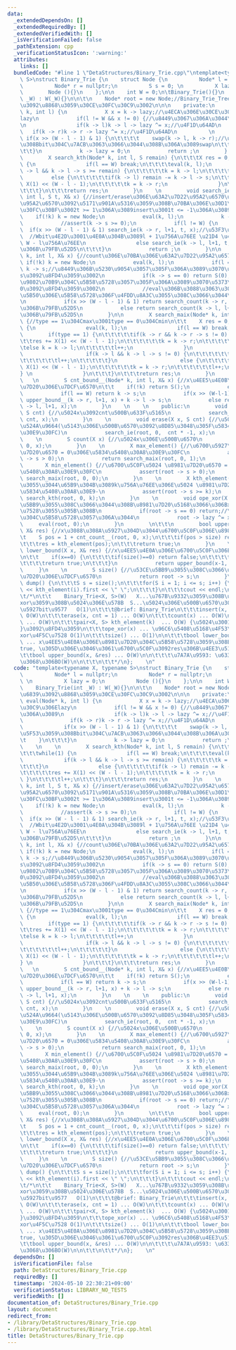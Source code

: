```yaml
---
data:
  _extendedDependsOn: []
  _extendedRequiredBy: []
  _extendedVerifiedWith: []
  _isVerificationFailed: false
  _pathExtension: cpp
  _verificationStatusIcon: ':warning:'
  attributes:
    links: []
  bundledCode: "#line 1 \"DetaStructures/Binary_Trie.cpp\"\ntemplate<typename X, typename\
    \ S>\nstruct Binary_Trie {\n    struct Node {\n          Node* l = nullptr;\n\
    \          Node* r = nullptr;\n          S s = 0; \n          X lazy = 0;\n  \
    \        Node (){}\n    };\n\n    int W = 0;\n\tBinary_Trie(){}\n    Binary_Trie(int\
    \ _W) : W(_W){}\n\n\t\n    Node* root = new Node;//Binary_Trie_Tree\u306E\u6839\
    \u3092\u8868\u3059\u30CE\u30FC\u30C9\u3002\n\n\n    private:\n        void eval(Node*\
    \ k, int l) {\n            X x = k -> lazy;//\u4ECA\u306E\u30CE\u30FC\u30C9\u306E\
    lazy\n            if(l != W && x != 0) {//\u8449\u3067\u306A\u3044\u306A\u3089\
    \n                if(k -> l)k -> l -> lazy ^= x;//\u4F1D\u64AD\n             \
    \   if(k -> r)k -> r -> lazy ^= x;//\u4F1D\u64AD\n          \n               \
    \ if(x >> (W - l - 1) & 1) {\n\t\t\t\t    swap(k -> l, k -> r);//\u76F8\u5F53\u3059\
    \u308Bbit\u304C\u7ACB\u3063\u3066\u3044\u308B\u306A\u3089swap\n\t\t\t    }\n\t\
    \t\t}\n            k -> lazy = 0;\n            return ;\n        }    \n    \n\
    \        X search_kth(Node* k, int l, S remain) {\n\t\t\tX res = 0;\n\t\t\twhile(1)\
    \ {\n                if(l == W) break;\n\t\t\t\teval(k, l);\n                if(k\
    \ -> l && k -> l -> s >= remain) {\n\t\t\t\t\tk = k -> l;\n\t\t\t\t}\n       \
    \         else {\n\t\t\t\t\tif(k -> l) remain -= k -> l -> s;\n\t\t\t\t\tres +=\
    \ X(1) << (W - l - 1);\n\t\t\t\t\tk = k -> r;\n                }\n\t\t\t\tl++;\n\
    \t\t\t}\n\t\t\treturn res;\n        }\n    \n        void search_ie(Node*& k,\
    \ int l, S t, X& x) {//insert/erase\u306E\u63A2\u7D22\u95A2\u6570\u3002t\u306F\
    \u95A2\u6570\u3092\u5171\u901A\u5316\u3059\u308B\u70BA\u306E\u30D1\u30E9\u30E1\
    \u30FC\u30BF\u3002t >= 1\u306A\u3089insert\u3001t <= -1\u306A\u3089erase\n\t\t\
    \    if(!k) k = new Node;\n            eval(k, l);\n            k -> s += t;\n\
    \            //assert(k -> s >= 0);\n            if(l != W) {\n              \
    \  if(x >> (W - l - 1) & 1) search_ie(k -> r, l+1, t, x);//\u53F3\u306B\u79FB\u52D5\
    \  //Wbit\u4E2D\u3001\u4E0A\u304B\u3089l + 1\u756A\u76EE \u21D4 \u4E0B\u304B\u3089\
    \ W - l\u756A\u76EE\n                else search_ie(k -> l, l+1, t, x);//\u5DE6\
    \u306B\u79FB\u52D5\n\t\t\t}\n            return ;\n        }\n\n        S search_count(Node*&\
    \ k, int l, X& x) {//count\u306E\u70BA\u306E\u63A2\u7D22\u95A2\u6570\n\t\t   \
    \ if(!k) k = new Node;\n            eval(k, l);\n            if(l == W) return\
    \ k -> s;//\u8449\u306B\u5230\u9054\u3057\u305F\u306A\u3089\u3070\u305D\u306E\
    s\u3092\u8FD4\u3059\u3002\n            if(k -> s == 0) return S(0);//s = 0\u306E\
    \u9802\u70B9\u304C\u5B58\u5728\u3057\u305F\u306A\u3089\u3070\u5373\u5EA7\u306B\
    0\u3092\u8FD4\u3059\u3002\n            //eval\u306B\u3088\u3063\u3066\u65E2\u306B\
    \u5B50\u306E\u5B58\u5728\u306F\u4FDD\u8A3C\u3055\u308C\u3066\u3044\u308B\u3002\
    \n            if(x >> (W - l - 1) & 1) return search_count(k -> r, l+1, x);//\u53F3\
    \u306B\u79FB\u52D5\n            else return search_count(k -> l, l+1, x);//\u5DE6\
    \u306B\u79FB\u52D5\n        }\n\n        X search_maix(Node* k, int l, int type)\
    \ {//type == 1\u304Cmax\u3001type == 0\u304Cmin\n\t\t    X res = 0;\n\t\t    while(1)\
    \ {\n                eval(k, l);\n                if(l == W) break;\n        \
    \        if(type == 1) {\n\t\t\t\t\tif(k -> r && k -> r -> s != 0) {\n\t\t\t\t\
    \t\tres += X(1) << (W - l - 1);\n\t\t\t\t\t\tk = k -> r;\n\t\t\t\t\t}\n\t\t\t\t\
    \telse k = k -> l;\n\t\t\t\t\tl++;\n                }\n                else {\n\
    \                    if(k -> l && k -> l -> s != 0) {\n\t\t\t\t\t\tk = k -> l;\n\
    \t\t\t\t\t\tl++;\n\t\t\t\t\t}\n                    else {\n\t\t\t\t\t\tres +=\
    \ X(1) << (W - l - 1);\n\t\t\t\t\t\tk = k -> r;\n\t\t\t\t\t\tl++;\n\t\t\t\t\t\
    } \n                }\n\t\t\t}\n\t\t\treturn res;\n        }\n        \n     \
    \   \n        S cnt_bound__(Node* k, int l, X& x) {//x\u4EE5\u4E0B\u306E\u8981\
    \u7D20\u306E\u7DCF\u6570\n\t\t    if(!k) return S();\n            eval(k, l);\n\
    \            if(l == W) return k -> s;\n            if(x >> (W-l-1)&1) return\
    \ upper_bound__(k -> r, l+1, x) + k -> l -> s;\n            else return upper_bound_(k\
    \ -> l, l+1, x);\n        }\n    \n    \n    public:\n        void insert(X x,\
    \ S cnt) {//\u5024x\u3092cnt\u500B\u633F\u5165\n            search_ie(root, 0,\
    \ cnt, x);\n        }\n    \n        void erase(X x, S cnt) {//\u5024x\u3092cnt\u500B\
    \u524A\u9664(\u5143\u306E\u500B\u6570\u3092\u8D85\u3048\u305F\u5834\u5408\u30A8\
    \u30E9\u30FC)\n            search_ie(root, 0,  cnt * -1, x);\n        }\n    \
    \    \n        S count(X x) {//\u5024x\u306E\u500B\u6570\n            return search_count(root,\
    \ 0, x);\n        }\n    \n        X max_element() {//\u6700\u5927\u5024 \u8981\
    \u7D20\u6570 = 0\u306E\u5834\u5408\u30A8\u30E9\u30FC\n            assert(root\
    \ -> s > 0);\n            return search_maix(root, 0, 1);\n        }\n    \n \
    \       X min_element() {//\u6700\u5C0F\u5024 \u8981\u7D20\u6570 = 0\u306E\u5834\
    \u5408\u30A8\u30E9\u30FC\n            assert(root -> s > 0);\n            return\
    \ search_maix(root, 0, 0);\n        }\n    \n        X kth_element(S k) {//\u5C0F\
    \u3055\u3044\u65B9\u304B\u3089k\u756A\u76EE\u306E\u5024 \u8981\u7D20\u6570 < k\u306E\
    \u5834\u5408\u30A8\u30E9-\n            assert(root -> s >= k);\n            return\
    \ search_kth(root, 0, k);\n        }\n    \n        void ope_xor(X x) {//\u53CE\
    \u5BB9\u3055\u308C\u3066\u3044\u308B\u8981\u7D20\u5168\u3066\u306Bx\u3092xor\u4F5C\
    \u7528\u3055\u305B\u308B\n            if(root -> s == 0) return;//\u8981\u7D20\
    \u304C\u5B58\u5728\u3057\u306A\u3044\n            root -> lazy ^= x;\n       \
    \     eval(root, 0);\n        }\n        \n\t\t\n        bool upper_bound(X x,\
    \ X& res) {//x\u3088\u308A\u5927\u304D\u3044\u6700\u5C0F\u306E\u8981\u7D20\n\t\
    \t    S pos = 1 + cnt_count__(root, 0, x);\n\t\t\tif(pos > size) return false;\n\
    \t\t\tres = kth_element(pos);\n\t\t\treturn true;\n        }\n    \n        bool\
    \ lower_bound(X x, X& res) {//x\u4EE5\u4E0A\u306E\u6700\u5C0F\u306E\u8981\u7D20\
    \n\t\t    if(x==0) {\n\t\t\t\tif(size()==0) return false;\n\t\t\t\tres = min_element();\n\
    \t\t\t\treturn true;\n\t\t\t}\n            return upper_bound(x-1, res);\n   \
    \     }\n    \n        S size() {//\u53CE\u5BB9\u3055\u308C\u3066\u3044\u308B\u8981\
    \u7D20\u306E\u7DCF\u6570\n            return root -> s;\n        }\n\n\n\t\tvoid\
    \ dump() {\n\t\t\tS s = size();\n\t\t\tfor(S i = 1; i <= s; i++) {\n\t\t\t\tcout\
    \ << kth_element(i).first << \" \";\n\t\t\t}\n\t\t\tcout << endl;\n\t\t}\n\n\t\
    \t/*\n\t\t    Binary_Trie<X, S>(W)   X...\u767B\u9332\u3059\u308B\u5024\u30FB\
    xor\u3059\u308B\u5024\u306E\u578B  S...\u5024\u306E\u500B\u6570\u306E\u578B  W...\u6700\
    \u5927bit\u9577   O(1)\n\t\t\t@brief: Binary_Trie\n\t\t\tinsert(x, cnt = 1) ...\
    \ O(W)\n\t\t\terase(x, cnt = 1) ... O(W)\n\t\t\tcount(x) ... O(W)\n\t\t\tmex_element()/min_element()\
    \ ... O(W)\n\t\t\tpair<X, S> kth_element(k)  ... O(W) {\u5024\u3001\u500B\u6570\
    }\u3092\u8FD4\u3059\n\t\t\tope_xor(x) ... \u96C6\u5408\u5168\u4F53\u306Bx\u3092\
    xor\u4F5C\u7528 O(1)\n\t\t\tsize() ... O(1)\n\n\t\t\tbool lower_bound(x, &res)\
    \ ... x\u4EE5\u4E0A\u306E\u8981\u7D20\u304C\u5B58\u5728\u3059\u308B\u306A\u3089\
    true, \u305D\u306E\u3046\u3061\u6700\u5C0F\u3092res\u306B\u4EE3\u5165  O(W)\n\t\
    \t\tbool upper_bound(x, &res) ... O(W)\n\n\t\t\t\u7A7A\u9593: \u633F\u5165\u3054\
    \u3068\u306BO(W)\n\n\t\t\n\t\t*/\n};    \n"
  code: "template<typename X, typename S>\nstruct Binary_Trie {\n    struct Node {\n\
    \          Node* l = nullptr;\n          Node* r = nullptr;\n          S s = 0;\
    \ \n          X lazy = 0;\n          Node (){}\n    };\n\n    int W = 0;\n\tBinary_Trie(){}\n\
    \    Binary_Trie(int _W) : W(_W){}\n\n\t\n    Node* root = new Node;//Binary_Trie_Tree\u306E\
    \u6839\u3092\u8868\u3059\u30CE\u30FC\u30C9\u3002\n\n\n    private:\n        void\
    \ eval(Node* k, int l) {\n            X x = k -> lazy;//\u4ECA\u306E\u30CE\u30FC\
    \u30C9\u306Elazy\n            if(l != W && x != 0) {//\u8449\u3067\u306A\u3044\
    \u306A\u3089\n                if(k -> l)k -> l -> lazy ^= x;//\u4F1D\u64AD\n \
    \               if(k -> r)k -> r -> lazy ^= x;//\u4F1D\u64AD\n          \n   \
    \             if(x >> (W - l - 1) & 1) {\n\t\t\t\t    swap(k -> l, k -> r);//\u76F8\
    \u5F53\u3059\u308Bbit\u304C\u7ACB\u3063\u3066\u3044\u308B\u306A\u3089swap\n\t\t\
    \t    }\n\t\t\t}\n            k -> lazy = 0;\n            return ;\n        }\
    \    \n    \n        X search_kth(Node* k, int l, S remain) {\n\t\t\tX res = 0;\n\
    \t\t\twhile(1) {\n                if(l == W) break;\n\t\t\t\teval(k, l);\n   \
    \             if(k -> l && k -> l -> s >= remain) {\n\t\t\t\t\tk = k -> l;\n\t\
    \t\t\t}\n                else {\n\t\t\t\t\tif(k -> l) remain -= k -> l -> s;\n\
    \t\t\t\t\tres += X(1) << (W - l - 1);\n\t\t\t\t\tk = k -> r;\n               \
    \ }\n\t\t\t\tl++;\n\t\t\t}\n\t\t\treturn res;\n        }\n    \n        void search_ie(Node*&\
    \ k, int l, S t, X& x) {//insert/erase\u306E\u63A2\u7D22\u95A2\u6570\u3002t\u306F\
    \u95A2\u6570\u3092\u5171\u901A\u5316\u3059\u308B\u70BA\u306E\u30D1\u30E9\u30E1\
    \u30FC\u30BF\u3002t >= 1\u306A\u3089insert\u3001t <= -1\u306A\u3089erase\n\t\t\
    \    if(!k) k = new Node;\n            eval(k, l);\n            k -> s += t;\n\
    \            //assert(k -> s >= 0);\n            if(l != W) {\n              \
    \  if(x >> (W - l - 1) & 1) search_ie(k -> r, l+1, t, x);//\u53F3\u306B\u79FB\u52D5\
    \  //Wbit\u4E2D\u3001\u4E0A\u304B\u3089l + 1\u756A\u76EE \u21D4 \u4E0B\u304B\u3089\
    \ W - l\u756A\u76EE\n                else search_ie(k -> l, l+1, t, x);//\u5DE6\
    \u306B\u79FB\u52D5\n\t\t\t}\n            return ;\n        }\n\n        S search_count(Node*&\
    \ k, int l, X& x) {//count\u306E\u70BA\u306E\u63A2\u7D22\u95A2\u6570\n\t\t   \
    \ if(!k) k = new Node;\n            eval(k, l);\n            if(l == W) return\
    \ k -> s;//\u8449\u306B\u5230\u9054\u3057\u305F\u306A\u3089\u3070\u305D\u306E\
    s\u3092\u8FD4\u3059\u3002\n            if(k -> s == 0) return S(0);//s = 0\u306E\
    \u9802\u70B9\u304C\u5B58\u5728\u3057\u305F\u306A\u3089\u3070\u5373\u5EA7\u306B\
    0\u3092\u8FD4\u3059\u3002\n            //eval\u306B\u3088\u3063\u3066\u65E2\u306B\
    \u5B50\u306E\u5B58\u5728\u306F\u4FDD\u8A3C\u3055\u308C\u3066\u3044\u308B\u3002\
    \n            if(x >> (W - l - 1) & 1) return search_count(k -> r, l+1, x);//\u53F3\
    \u306B\u79FB\u52D5\n            else return search_count(k -> l, l+1, x);//\u5DE6\
    \u306B\u79FB\u52D5\n        }\n\n        X search_maix(Node* k, int l, int type)\
    \ {//type == 1\u304Cmax\u3001type == 0\u304Cmin\n\t\t    X res = 0;\n\t\t    while(1)\
    \ {\n                eval(k, l);\n                if(l == W) break;\n        \
    \        if(type == 1) {\n\t\t\t\t\tif(k -> r && k -> r -> s != 0) {\n\t\t\t\t\
    \t\tres += X(1) << (W - l - 1);\n\t\t\t\t\t\tk = k -> r;\n\t\t\t\t\t}\n\t\t\t\t\
    \telse k = k -> l;\n\t\t\t\t\tl++;\n                }\n                else {\n\
    \                    if(k -> l && k -> l -> s != 0) {\n\t\t\t\t\t\tk = k -> l;\n\
    \t\t\t\t\t\tl++;\n\t\t\t\t\t}\n                    else {\n\t\t\t\t\t\tres +=\
    \ X(1) << (W - l - 1);\n\t\t\t\t\t\tk = k -> r;\n\t\t\t\t\t\tl++;\n\t\t\t\t\t\
    } \n                }\n\t\t\t}\n\t\t\treturn res;\n        }\n        \n     \
    \   \n        S cnt_bound__(Node* k, int l, X& x) {//x\u4EE5\u4E0B\u306E\u8981\
    \u7D20\u306E\u7DCF\u6570\n\t\t    if(!k) return S();\n            eval(k, l);\n\
    \            if(l == W) return k -> s;\n            if(x >> (W-l-1)&1) return\
    \ upper_bound__(k -> r, l+1, x) + k -> l -> s;\n            else return upper_bound_(k\
    \ -> l, l+1, x);\n        }\n    \n    \n    public:\n        void insert(X x,\
    \ S cnt) {//\u5024x\u3092cnt\u500B\u633F\u5165\n            search_ie(root, 0,\
    \ cnt, x);\n        }\n    \n        void erase(X x, S cnt) {//\u5024x\u3092cnt\u500B\
    \u524A\u9664(\u5143\u306E\u500B\u6570\u3092\u8D85\u3048\u305F\u5834\u5408\u30A8\
    \u30E9\u30FC)\n            search_ie(root, 0,  cnt * -1, x);\n        }\n    \
    \    \n        S count(X x) {//\u5024x\u306E\u500B\u6570\n            return search_count(root,\
    \ 0, x);\n        }\n    \n        X max_element() {//\u6700\u5927\u5024 \u8981\
    \u7D20\u6570 = 0\u306E\u5834\u5408\u30A8\u30E9\u30FC\n            assert(root\
    \ -> s > 0);\n            return search_maix(root, 0, 1);\n        }\n    \n \
    \       X min_element() {//\u6700\u5C0F\u5024 \u8981\u7D20\u6570 = 0\u306E\u5834\
    \u5408\u30A8\u30E9\u30FC\n            assert(root -> s > 0);\n            return\
    \ search_maix(root, 0, 0);\n        }\n    \n        X kth_element(S k) {//\u5C0F\
    \u3055\u3044\u65B9\u304B\u3089k\u756A\u76EE\u306E\u5024 \u8981\u7D20\u6570 < k\u306E\
    \u5834\u5408\u30A8\u30E9-\n            assert(root -> s >= k);\n            return\
    \ search_kth(root, 0, k);\n        }\n    \n        void ope_xor(X x) {//\u53CE\
    \u5BB9\u3055\u308C\u3066\u3044\u308B\u8981\u7D20\u5168\u3066\u306Bx\u3092xor\u4F5C\
    \u7528\u3055\u305B\u308B\n            if(root -> s == 0) return;//\u8981\u7D20\
    \u304C\u5B58\u5728\u3057\u306A\u3044\n            root -> lazy ^= x;\n       \
    \     eval(root, 0);\n        }\n        \n\t\t\n        bool upper_bound(X x,\
    \ X& res) {//x\u3088\u308A\u5927\u304D\u3044\u6700\u5C0F\u306E\u8981\u7D20\n\t\
    \t    S pos = 1 + cnt_count__(root, 0, x);\n\t\t\tif(pos > size) return false;\n\
    \t\t\tres = kth_element(pos);\n\t\t\treturn true;\n        }\n    \n        bool\
    \ lower_bound(X x, X& res) {//x\u4EE5\u4E0A\u306E\u6700\u5C0F\u306E\u8981\u7D20\
    \n\t\t    if(x==0) {\n\t\t\t\tif(size()==0) return false;\n\t\t\t\tres = min_element();\n\
    \t\t\t\treturn true;\n\t\t\t}\n            return upper_bound(x-1, res);\n   \
    \     }\n    \n        S size() {//\u53CE\u5BB9\u3055\u308C\u3066\u3044\u308B\u8981\
    \u7D20\u306E\u7DCF\u6570\n            return root -> s;\n        }\n\n\n\t\tvoid\
    \ dump() {\n\t\t\tS s = size();\n\t\t\tfor(S i = 1; i <= s; i++) {\n\t\t\t\tcout\
    \ << kth_element(i).first << \" \";\n\t\t\t}\n\t\t\tcout << endl;\n\t\t}\n\n\t\
    \t/*\n\t\t    Binary_Trie<X, S>(W)   X...\u767B\u9332\u3059\u308B\u5024\u30FB\
    xor\u3059\u308B\u5024\u306E\u578B  S...\u5024\u306E\u500B\u6570\u306E\u578B  W...\u6700\
    \u5927bit\u9577   O(1)\n\t\t\t@brief: Binary_Trie\n\t\t\tinsert(x, cnt = 1) ...\
    \ O(W)\n\t\t\terase(x, cnt = 1) ... O(W)\n\t\t\tcount(x) ... O(W)\n\t\t\tmex_element()/min_element()\
    \ ... O(W)\n\t\t\tpair<X, S> kth_element(k)  ... O(W) {\u5024\u3001\u500B\u6570\
    }\u3092\u8FD4\u3059\n\t\t\tope_xor(x) ... \u96C6\u5408\u5168\u4F53\u306Bx\u3092\
    xor\u4F5C\u7528 O(1)\n\t\t\tsize() ... O(1)\n\n\t\t\tbool lower_bound(x, &res)\
    \ ... x\u4EE5\u4E0A\u306E\u8981\u7D20\u304C\u5B58\u5728\u3059\u308B\u306A\u3089\
    true, \u305D\u306E\u3046\u3061\u6700\u5C0F\u3092res\u306B\u4EE3\u5165  O(W)\n\t\
    \t\tbool upper_bound(x, &res) ... O(W)\n\n\t\t\t\u7A7A\u9593: \u633F\u5165\u3054\
    \u3068\u306BO(W)\n\n\t\t\n\t\t*/\n};    \n"
  dependsOn: []
  isVerificationFile: false
  path: DetaStructures/Binary_Trie.cpp
  requiredBy: []
  timestamp: '2024-05-10 22:30:21+09:00'
  verificationStatus: LIBRARY_NO_TESTS
  verifiedWith: []
documentation_of: DetaStructures/Binary_Trie.cpp
layout: document
redirect_from:
- /library/DetaStructures/Binary_Trie.cpp
- /library/DetaStructures/Binary_Trie.cpp.html
title: DetaStructures/Binary_Trie.cpp
---
```

